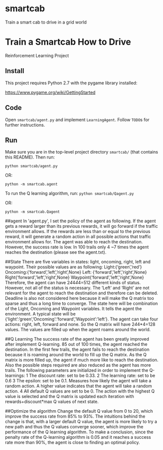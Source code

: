 # smartcab
Train a smart cab to drive in a grid world
# Train a Smartcab How to Drive

Reinforcement Learning Project

## Install

This project requires Python 2.7 with the pygame library installed:

https://www.pygame.org/wiki/GettingStarted

## Code

Open `smartcab/agent.py` and implement `LearningAgent`. Follow `TODO`s for further instructions.

## Run

Make sure you are in the top-level project directory `smartcab/` (that contains this README). Then run:

```python smartcab/agent.py```

OR:

```python -m smartcab.agent```

To run the Q learning algorithm, run:
```python smartcab/Qagent.py```

OR:

```python -m smartcab.Qagent```

##agent
In 'agent.py', I set the policy of the agent as following. If the agent gets a reward larger than its previous rewards, it will go forward if the traffic environment allows. If the rewards are less than or equal to the previous reward, it will generate a random action in all possible actions that traffic environment allows for. The agent was able to reach the destination. However, the success rate is low. In 100 trails only 4 ~7 times the agent reaches the destination (please see the agent.txt).

##State
There are five variables in states: light, oncoming, right, left and waypoint. Their possible values are as following:
Light:{‘green’,’red’}
Oncoming:{‘forward’,’left’,’right’,None}
Left: {‘forward’,’left’,’right’,None}
Right{‘forward’,’left’,’right’,None}
Waypoint{‘forward’,’left’,’right’,None}
Therefore, the agent can have 2*4*4*4*4=512 different kinds of status. However, not all of the status is necessary. The ‘Left’ and ‘Right’ are not relevant for the agent to reach the destination and therefore can be deleted.
Deadline is also not considered here because it will make the Q matrix too sparse and thus a long time to converge.
The state here will be combination of the Light, Oncoming and Waypoint variables. It tells the agent the environment. A typical state will be {‘light’:’green’,’Oncoming’:’forward’,’Waypoint’:’left’}. The agent can take four actions: right, left, forward and none. So the Q matrix will have 2*4*4*4=128 values. The values are filled up when the agent roams around the world.

##Q Learning
The success rate of the agent has been greatly improved after implement Q-learning. 85 out of 100 times, the agent reached the destination. In the first few trails, the agent fails to reach the destination because it is roaming around the world to fill up the Q matrix. As the Q matrix is more filled up, the agent if much more like to reach the destination. Also the possible steps required are also reduced as the agent has more trails.
The following parameters are initialized in order to implement the Q-learnings:
1 The discount rate: set to be 0.33.
2 The learning rate: set to be 0.6
3 The epsilon: set to be 0.1. Measures how likely the agent will take a random action. A higher value indicates that the agent will take a random action.
4 All default Q values are set to be 0.
The action with the highest Q value is selected and the Q matrix is updated each iteration with rewards+discount*max Q values of next state.


##Optimize the algorithm
Change the default Q value from 0 to 20, which improve the success rate from 85% to 93%.
The intuitions behind the change is that, with a larger default Q value, the agent is more likely to try a new path and thus the Q values converge sooner, which improve the performance of the Q learning algorithm.
To make a conclusion, since the penalty rate of the Q-learning algorithm is 0.05 and it reaches a success rate more than 90%, the agent is close to finding an optimal policy.
